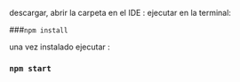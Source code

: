 

descargar, abrir la carpeta en el IDE :
ejecutar en la terminal:

###`npm install`


una vez instalado ejecutar :

### `npm start`

